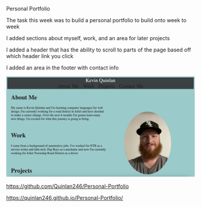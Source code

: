 Personal Portfolio

The task this week was to build a personal portfolio to build onto week to week

I added sections about myself, work, and an area for later projects

I added a header that has the ability to scroll to parts of the page based off which header link you click

I added an area in the footer with contact info

![Screenshot](./assets/images/webpage.png)

https://github.com/Quinlan246/Personal-Portfolio

https://quinlan246.github.io/Personal-Portfolio/
